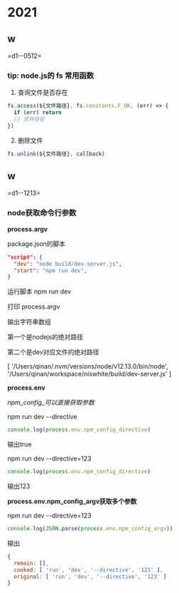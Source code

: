 # 2021

## w

=d1--0512=

### tip: node.js的 fs 常用函数

1. 查询文件是否存在

```javascript
fs.access(${文件路径}, fs.constants.F_OK, (err) => {
  if (err) return
  // 文件存在
})
```

2. 删除文件

```javascript
fs.unlink(${文件路径}, callback)
```

## w

=d1--1213=

### node获取命令行参数

**process.argv**

package.json的脚本
```json
"script": {
  "dev": "node build/dev-server.js",
  "start": "npm run dev",
}
```
运行脚本 npm run dev

打印 process.argv

输出字符串数组

第一个是nodejs的绝对路径

第二个是dev对应文件的绝对路径

[
  '/Users/qinan/.nvm/versions/node/v12.13.0/bin/node',
  '/Users/qinan/workspace/niswhite/build/dev-server.js'
]

**process.env**

*npm_config_可以直接获取参数*

npm run dev --directive

```js
console.log(process.env.npm_config_directive)
```
输出true

npm run dev --directive=123
```js
console.log(process.env.npm_config_directive)
```

输出123

**process.env.npm_config_argv获取多个参数**

npm run dev --directive=123
```js
console.log(JSON.parse(process.env.npm_config_argv))
```
输出
```js
{
  remain: [],
  cooked: [ 'run', 'dev', '--directive', '123' ],
  original: [ 'run', 'dev', '--directive', '123' ]
}
```
